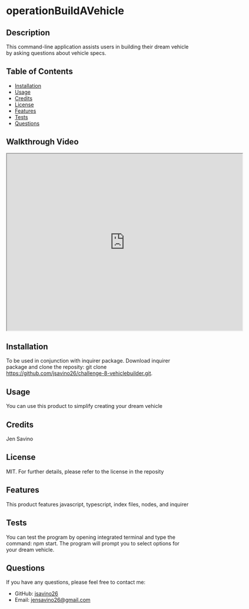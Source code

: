  # operationBuildAVehicle
  
  
  ## Description
  This command-line application assists users in building their dream vehicle by asking questions about vehicle specs. 
  
  ## Table of Contents
  - [Installation](#installation)
  - [Usage](#usage)
  - [Credits](#credits)
  - [License](#license)
  - [Features](#features)
  - [Tests](#tests)
  - [Questions](#questions)

  ## Walkthrough Video
 <iframe src="https://drive.google.com/file/d/1227O0TSgV3dpKlrumoZXTYZc5ALw6tRp/preview" width="640" height="480" allow="autoplay"></iframe>
  
  ## Installation
  To be used in conjunction with inquirer package. Download inquirer package and clone the reposity: git clone https://github.com/jsavino26/challenge-8-vehiclebuilder.git. 
  
  ## Usage
  You can use this product to simplify creating your dream vehicle
  
  ## Credits
  Jen Savino
  
  ## License
  MIT. For further details, please refer to the license in the reposity
  
  ## Features
  This product features javascript, typescript, index files, nodes, and inquirer	
  
  ## Tests
  You can test the program by opening integrated terminal and type the command: npm start. The program will prompt you to select options for your dream vehicle.
  
  ## Questions
  If you have any questions, please feel free to contact me:
  
  - GitHub: [jsavino26](https://github.com/jsavino26)
  - Email: jensavino26@gmail.com